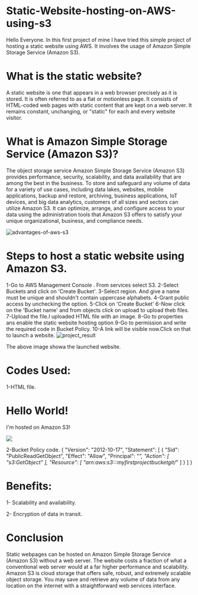 # Static-Website-hosting-on-AWS-using-s3
Hello Everyone. In this first project of mine I have tried this simple project of hosting a static website using AWS. It involves the usage of Amazon Simple Storage Service (Amazon S3).
# What is the static website?
A static website is one that appears in a web browser precisely as it is stored. It is often referred to as a flat or motionless page. It consists of HTML-coded web pages with static content that are kept on a web server. It remains constant, unchanging, or "static" for each and every website visitor.
# What is Amazon Simple Storage Service (Amazon S3)?
The object storage service Amazon Simple Storage Service (Amazon S3) provides performance, security, scalability, and data availability that are among the best in the business. To store and safeguard any volume of data for a variety of use cases, including data lakes, websites, mobile applications, backup and restore, archiving, business applications, IoT devices, and big data analytics, customers of all sizes and sectors can utilize Amazon S3. It can optimize, arrange, and configure access to your data using the administration tools that Amazon S3 offers to satisfy your unique organizational, business, and compliance needs.

![advantages-of-aws-s3](https://github.com/shreyajaiswal04/Static-Website-hosting-on-AWS-using-s3/assets/120746269/eb7d6a91-8905-40a9-9463-ee3638e5b6a0)

# Steps to host a static website using Amazon S3.
1-Go to AWS Management Console . From services select S3.
2-Select Buckets and click on 'Create Bucket'.
3-Select region. And give a name must be unique and shouldn't contain uppercase alphabets.
4-Grant public access by unchecking the option.
5-Click on 'Create Bucket'
6-Now click on the 'Bucket name' and from objects click on upload to upload theb files.
7-Upload the file.I uploaded HTML file with an image.
8-Go to properties ans enable the static website hosting option
9-Go to permission and write the required code in Bucket Policy.
10-A link will be visible now.Click on that to launch a website.
![project_result](https://github.com/shreyajaiswal04/Static-Website-hosting-on-AWS-using-s3/assets/120746269/e709cbe7-6d5f-44b6-94d3-7ab54acdc79d)

The above image showa the launched website.
# Codes Used:
1-HTML file.
<html>
<head>
	<title>My First Website</title>
</head>
<body>
	<h1>Hello World!</h1>
	<p>I'm hosted on Amazon S3!</p>
	<img src="aws_image.png">
</body>
</html>

2-Bucket Policy code.
{
    "Version": "2012-10-17",
    "Statement": [
    	{
        	"Sid": "PublicReadGetObject",
        	"Effect": "Allow",
        	"Principal": "*",
        	"Action": [
            	"s3:GetObject"
        	],
        	"Resource": [
                "arn:aws:s3:::myfirstprojectbucketgit/*"
        	]
    	}
    ]
}
# Benefits:
1- Scalability and availability.

2- Encryption of data in transit.

# Conclusion
Static webpages can be hosted on Amazon Simple Storage Service (Amazon S3) without a web server. The website costs a fraction of what a conventional web server would at a far higher performance and scalability. Amazon S3 is cloud storage that offers safe, robust, and extremely scalable object storage. You may save and retrieve any volume of data from any location on the internet with a straightforward web services interface.



